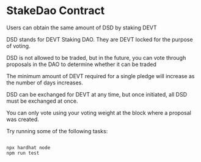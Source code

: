 # StakeDao Contract

Users can obtain the same amount of DSD by staking DEVT

DSD stands for DEVT Staking DAO. They are DEVT locked for the purpose of voting.

DSD is not allowed to be traded, but in the future, you can vote through proposals in the DAO to determine whether it can be traded

The minimum amount of DEVT required for a single pledge will increase as the number of days increases.

DSD can be exchanged for DEVT at any time, but once initiated, all DSD must be exchanged at once.

You can only vote using your voting weight at the block where a proposal was created.





Try running some of the following tasks:

```shell

npx hardhat node
npm run test

```
